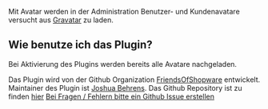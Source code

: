 Mit Avatar werden in der Administration Benutzer- und Kundenavatare versucht aus [Gravatar](https://gravatar.com) zu laden.

## Wie benutze ich das Plugin?
Bei Aktivierung des Plugins werden bereits alle Avatare nachgeladen.

Das Plugin wird von der Github Organization [FriendsOfShopware](https://github.com/FriendsOfShopware/) entwickelt.
Maintainer des Plugin ist [Joshua Behrens](https://github.com/JoshuaBehrens).
Das Github Repository ist zu finden [hier](https://github.com/FriendsOfShopware/FroshPlatformAvatar)
[Bei Fragen / Fehlern bitte ein Github Issue erstellen](https://github.com/FriendsOfShopware/FroshPlatformAvatar/issues/new)
